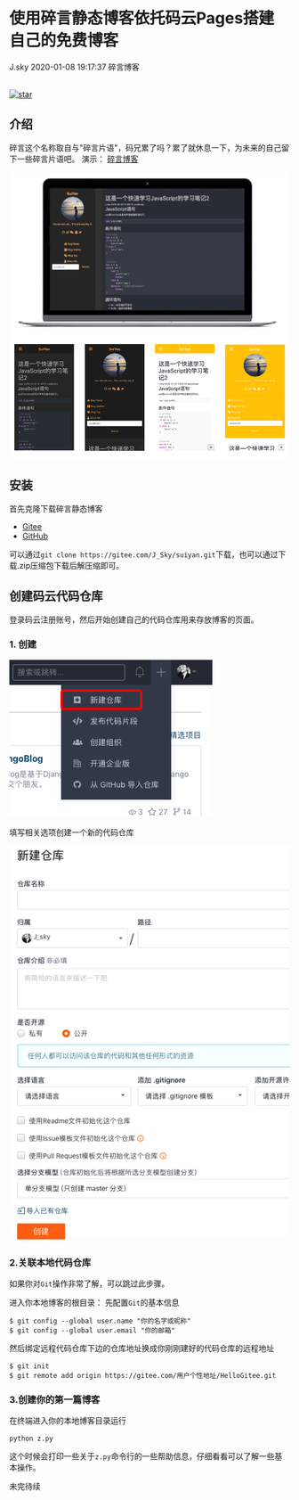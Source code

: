 <div class="blog-article">
<h1 class="title">使用碎言静态博客依托码云Pages搭建自己的免费博客</h1>
<span class="author">J.sky</span>
<span class="time">2020-01-08 19:17:37</span>
<span class="tag">碎言博客</span>
</div>
</br>


<a href='https://gitee.com/J_Sky/suiyan/stargazers'><img src='https://gitee.com/J_Sky/suiyan/badge/star.svg?theme=dark' alt='star'></img></a>

## 介绍
碎言这个名称取自与"碎言片语"，码兄累了吗？累了就休息一下，为未来的自己留下一些碎言片语吧。
演示： [碎言博客](http://j_sky.gitee.io/suiyan)

![](/assets/images/fabu.png)

## 安装

首先克隆下载碎言静态博客

* [Gitee](https://gitee.com/J_Sky/suiyan.git)
* [GitHub](https://github.com/bosichong/suiyan.git)

可以通过`git clone https://gitee.com/J_Sky/suiyan.git`下载，也可以通过下载.zip压缩包下载后解压缩即可。

## 创建码云代码仓库

登录码云注册账号，然后开始创建自己的代码仓库用来存放博客的页面。

### 1. 创建

![](/assets/images/blog/Snip20200108_1.png)

填写相关选项创建一个新的代码仓库

![](/assets/images/blog/Snip20200108_3.png)


### 2.关联本地代码仓库

如果你对`Git`操作非常了解，可以跳过此步骤。

进入你本地博客的根目录：
先配置`Git`的基本信息

    $ git config --global user.name "你的名字或昵称"
    $ git config --global user.email "你的邮箱"

然后绑定远程代码仓库下边的仓库地址换成你刚刚建好的代码仓库的远程地址

    $ git init 
    $ git remote add origin https://gitee.com/用户个性地址/HelloGitee.git

### 3.创建你的第一篇博客

在终端进入你的本地博客目录运行

    python z.py

这个时候会打印一些关于`z.py`命令行的一些帮助信息，仔细看看可以了解一些基本操作。

未完待续

